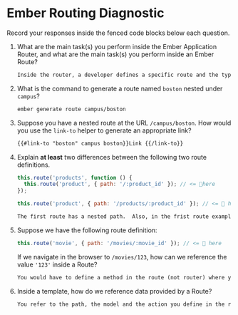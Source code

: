 # Ember Routing Diagnostic

Record your responses inside the fenced code blocks below each question.

1.  What are the main task(s) you perform inside the Ember Application Router,
    and what are the main task(s) you perform inside an Ember Route?

    ```md
    Inside the router, a developer defines a specific route and the type of request that will be made.  The ember route describes what action will result in a request.  In other words, the ember route defines what will happen with an action and the router defines the url path for the request.
    ```

1.  What is the command to generate a route named `boston` nested under
    `campus`?

    ```md
    ember generate route campus/boston
    ```

1.  Suppose you have a nested route at the URL `/campus/boston`. How would you
    use the `link-to` helper to generate an appropriate link?

    ```md
    {{#link-to "boston" campus boston}}Link {{/link-to}}
    ```

1.  Explain **at least** two differences between the following two route
    definitions.

    ```js
    this.route('products', function () {
      this.route('product', { path: '/:product_id' }); // <= 👀here
    });

    this.route('product', { path: '/products/:product_id' }); // <= 👀 here
    ```

    ```md
    The first route has a nested path.  Also, in the frist route example, the 'product' route is dependent on the 'products' routes being used.  In other words, you cannot access 'product' without using the 'products' path.  In the second example, on the other hand, acts independently and does not depend on the 'products' route.
    ```

1.  Suppose we have the following route definition:

    ```js
    this.route('movie', { path: '/movies/:movie_id' }); // <= 👀 here
    ```

    If we navigate in the browser to `/movies/123`, how can we reference the
    value `'123'` inside a Route?

    ```md
    You would have to define a method in the route (not router) where you could indicate how to obtain the value.  This method would need to find the id from the model and the action must refer to the id.
    ```

1.  Inside a template, how do we reference data provided by a Route?

    ```md
    You refer to the path, the model and the action you define in the route.
    ```

